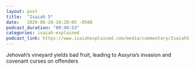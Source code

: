 ```yaml
---
layout: post
title:  "Isaiah 5"
date:   2020-06-28-10:20:05 -0500
podcast_duration: "00:40:53"
categories: isaiah-explained
podcast_link: https://www.isaiahexplained.com/media/commentary/Isaiah5.mp3
---
```

Jehovah’s vineyard yields bad fruit, leading to Assyria’s invasion and covenant curses on offenders
